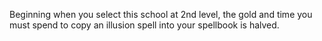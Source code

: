 Beginning when you select this school at 2nd level, the gold and time you must spend to copy an illusion spell into your spellbook is halved.
